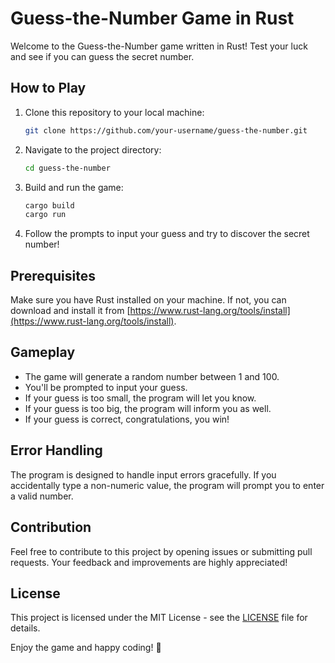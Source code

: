 # Guess-the-Number Game in Rust

Welcome to the Guess-the-Number game written in Rust! Test your luck and see if you can guess the secret number.

## How to Play

1. Clone this repository to your local machine:

    ```bash
    git clone https://github.com/your-username/guess-the-number.git
    ```

2. Navigate to the project directory:

    ```bash
    cd guess-the-number
    ```

3. Build and run the game:

    ```bash
    cargo build
    cargo run
    ```

4. Follow the prompts to input your guess and try to discover the secret number!

## Prerequisites

Make sure you have Rust installed on your machine. If not, you can download and install it from [https://www.rust-lang.org/tools/install](https://www.rust-lang.org/tools/install).

## Gameplay

- The game will generate a random number between 1 and 100.
- You'll be prompted to input your guess.
- If your guess is too small, the program will let you know.
- If your guess is too big, the program will inform you as well.
- If your guess is correct, congratulations, you win!

## Error Handling

The program is designed to handle input errors gracefully. If you accidentally type a non-numeric value, the program will prompt you to enter a valid number.

## Contribution

Feel free to contribute to this project by opening issues or submitting pull requests. Your feedback and improvements are highly appreciated!

## License

This project is licensed under the MIT License - see the [LICENSE](LICENSE) file for details.

Enjoy the game and happy coding! 🚀
